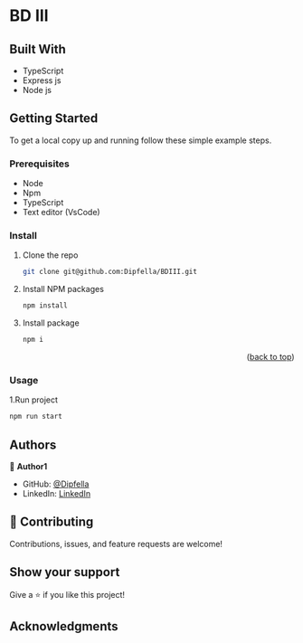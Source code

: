 <a name="readme-top"></a>

# BD III

## Built With
- TypeScript
- Express js
- Node js

## Getting Started

To get a local copy up and running follow these simple example steps.

### Prerequisites

- Node 
- Npm 
- TypeScript 
- Text editor (VsCode)

### Install

1. Clone the repo
   ```sh
   git clone git@github.com:Dipfella/BDIII.git
   ```
2. Install NPM packages
   ```sh
   npm install
   ```
3. Install package
   ```sh
   npm i
   ```

<p align="right">(<a href="#readme-top">back to top</a>)</p>

### Usage

1.Run project

```sh
npm run start
```

## Authors

👤 **Author1**

- GitHub: [@Dipfella](https://github.com/Dipfella)
- LinkedIn: [LinkedIn](https://www.linkedin.com/in/julian-sarmiento-38a1551b5)

## 🤝 Contributing

Contributions, issues, and feature requests are welcome!


## Show your support

Give a ⭐️ if you like this project!

## Acknowledgments
